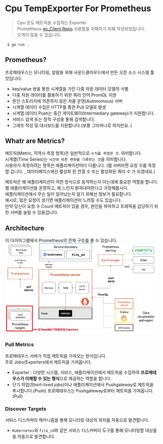 # Cpu TempExporter For Prometheus
> Cpu 온도 메트릭을 수집하는 Exporter<br>
> Prometheus [go_Client Repo](https://github.com/Monologue2/client_golang?tab=readme-ov-file) 사용법을 이해하기 위해 작성되었습니다.<br>
> 오역이 많을 수 있습니다.
``` bash
 $ go run .
```

## Prometheus? 
프로메테우스는 모니터링, 알람을 위해 사운드클라우드에서 만든 오픈 소스 시스템 툴 킷입니다.<br>
- key/value 쌍을 통한 시계열을 가진 다중 차원 데이터 모델의 식별
- 다중 차원 데이터를 활용하기 위한 쿼리 언어 PromQL 지원
- 분산 스토리지에 의존하지 않은 자율 운영(Autonomous) 서버
- 시계열 데이터 수집은 HTTP를 통한 Pull 모델로 발생
- 시계열 데이터 Push는 중간 게이트웨이(Intermediary gateway)가 지원합니다.
- 서비스 검색 또는 정적 구성을 통해 검색합니다.
- 그래프 작성 및 대시보드를 지원합니다.(보통 그라파나로 하지만요..)

## Whatr are Metrics?
메트릭(Metric, 직역시 측정 항목)은 일반적으로 `수치를 측정한 것`. 의미합니다.<br>
시계열(Time Series)는 `시간에 따른 변화를 기록하는 것`을 의미합니다.<br>
사용자가 측정하려는 항목은 애플리케이션마다 다릅니다. (웹 서버라면 요청 수를 측정할 겁니다. , 데이터베이스에선 활성화 된 연결 수 또는 활성화된 쿼리 수 가 되겠네요.)<br>


메트릭은 왜 애플리케이션이 어떤 방식으로 동작하는지 아는데에 중요한 역할을 합니다.<br>
웹 애플리케이션을 운영하고, 왜 느린지 밝혀내야한다고 가정해봅시다.<br>
애플리케이션에서 무슨 일이 일어났는지 알기 위해선 정보가 필요합니다.<br>
예시로, 많은 요청이 생기면 애플리케이션이 느려질 수도 있습니다.<br>
만약 당신이 요청 수 Count 메트릭이 있을 경우, 원인을 파악하고 트래픽을 감당하기 위한 서버를 늘릴 수 있을겁니다.<br>

## Architecture
이 다이어그램에서 Prometheus의 전체 구조를 볼 수 있습니다.
<img src="./img/Prometheus Architecture.png">

### Pull Metrics
프로메테우스 서버가 직접 메트릭을 가져오는 방식입니다. <br>
주로 Jobs/Exporters에서 메트릭을 가져옵니다.
- Exporter : 다양한 시스템, 서비스, 애플리케이션에서 메트릭을 수집하여 **프로메테우스가 이해할 수 있는 형식**으로 제공하는 역할을 합니다.
- 단기 작업(Short-lived jobs)이나 애플리케이션에서 Pushgateway로 메트릭을 푸시합니다.(Push) 프로메테우스는 Pushgateway로부터 메트릭을 가져옵니다.(Pull)

### Discover Targets
서비스 디스커버리 메커니즘을 통해 모니터링 대상의 위치를 자동으로 발견합니다.<br>
- `Kubernetes`와 `file_sd`와 같은 서비스 디스커버리 도구를 통해 모니터링할 대상들을 자동으로 발견합니다.